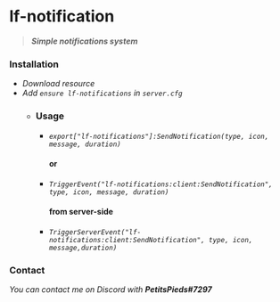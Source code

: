 # lf-notification

> ***Simple notifications system***

### Installation

- *Download resource*
- *Add `ensure lf-notifications` in `server.cfg`*
    - ### Usage

      - *`export["lf-notifications"]:SendNotification(type, icon, message, duration)`*

        #### or

      - *`TriggerEvent("lf-notifications:client:SendNotification", type, icon, message, duration)`*

        #### from server-side

      - *`TriggerServerEvent("lf-notifications:client:SendNotification", type, icon, message,duration)`*

### Contact
*You can contact me on Discord with **PetitsPieds#7297***
